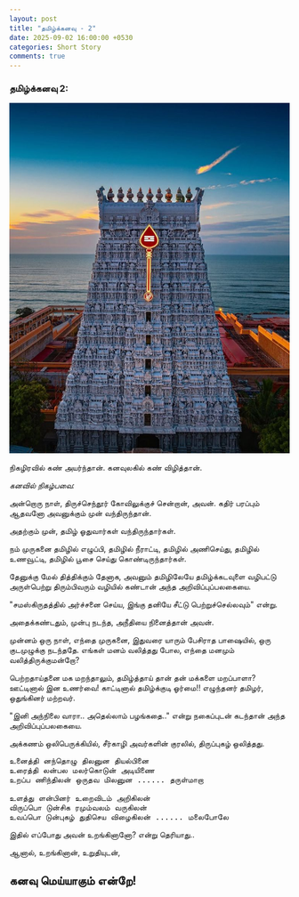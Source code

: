 ```yaml
---
layout: post
title: "தமிழ்க்கனவு - 2"
date: 2025-09-02 16:00:00 +0530
categories: Short Story
comments: true
---
```


### தமிழ்க்கனவு 2:

<img src="/images/2025-09-02/tamilkanavu2.jpg" alt="தமிழ்வழிக்கல்வி" width="auto" style=""/>

நிகழிரவில் கண் அயர்ந்தான். கனவுலகில் கண் விழித்தான்.

*கனவில் நிகழ்பவை:*

அன்றொரு நாள், திருச்செந்தூர் கோவிலுக்குச் சென்றான், அவன்.
கதிர் பரப்பும் ஆதவனோ அவனுக்கும் முன் வந்திருந்தான்.

அதற்கும் முன், தமிழ் ஓதுவார்கள் வந்திருந்தார்கள்.

நம் முருகனை 
தமிழில் எழுப்பி,
தமிழில் நீராட்டி,
தமிழில் அணிசெய்து, 
தமிழில் உணவூட்டி, 
தமிழில் பூசை செய்து கொண்டிருந்தார்கள்.

தேனுக்கு மேல் தித்திக்கும் தேனாக, அவனும் தமிழிலேயே தமிழ்க்கடவுளை வழிபட்டு அருள்பெற்று திரும்பிவரும் வழியில் கண்டான் அந்த அறிவிப்புப்பலகையை.

"சமஸ்கிருதத்தில் அர்ச்சனை செய்ய, இங்கு தனியே சீட்டு பெற்றுச்செல்லவும்" என்று.

அதைக்கண்டதும், முன்பு நடந்த, அநீதியை நினைத்தான் அவன். 

முன்னம் ஒரு நாள், எந்தை முருகனை, இதுவரை யாரும் பேசிராத பாஷையில், ஒரு குடமுழுக்கு நடந்ததே.
எங்கள் மனம் வலித்தது போல, எந்தை மனமும் வலித்திருக்குமன்றோ?

பெற்றதாய்தனை மக மறந்தாலும், தமிழ்த்தாய் தான் தன் மக்களை மறப்பாளா?
ஊட்டினால் இன உணர்வை! காட்டினால் தமிழ்க்குடி ஓர்மை!!
எழுந்தனர் தமிழர், ஒதுங்கினர் மற்றவர்.


"இனி அந்நிலை வாரா.. அதெல்லாம் பழங்கதை.." என்று நகைப்புடன் கடந்தான் அந்த அறிவிப்புப்பலகையை.

அக்கணம் ஒலிபெருக்கியில், சீர்காழி அவர்களின் குரலில், திருப்புகழ் ஒலித்தது.

<pre>
உனைத்தி னந்தொழு திலனுன தியல்பினை
உரைத்தி லன்பல மலர்கொடுன் அடியிணை
உறப்ப ணிந்திலன் ஒருதவ மிலனுன ...... தருள்மாறா

உளத்து ளன்பினர் உறைவிடம் அறிகிலன்
விருப்பொ டுன்சிக ரமும்வலம் வருகிலன்
உவப்பொ டுன்புகழ் துதிசெய விழைகிலன் ...... மலைபோலே
</pre>

இதில் எப்போது அவன் உறங்கினானோ? என்று தெரியாது..

ஆனால், உறங்கினான், உறுதியுடன், 

கனவு மெய்யாகும் என்றே!
---
